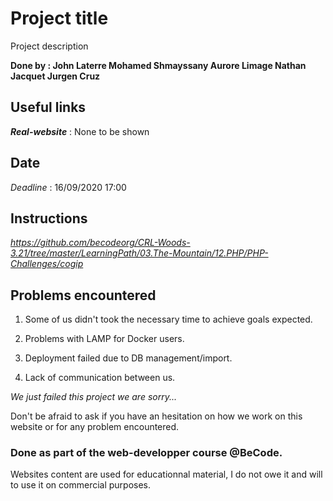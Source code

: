 Project title
=====================
Project description


**Done by : John Laterre Mohamed Shmayssany Aurore Limage Nathan Jacquet Jurgen Cruz**

Useful links
------------

*__Real-website__* : None to be shown 



Date
----  
*Deadline* :  16/09/2020 17:00 


Instructions
------------  
*https://github.com/becodeorg/CRL-Woods-3.21/tree/master/LearningPath/03.The-Mountain/12.PHP/PHP-Challenges/cogip*

Problems encountered
---------------------

1) Some of us didn't took the necessary time to achieve goals expected.

2) Problems with LAMP for Docker users.

3) Deployment failed due to DB management/import.

4) Lack of communication between us.


*We just failed this project we are sorry...*

Don't be afraid to ask if you have an hesitation on how we work on this website or for any problem encountered.

### Done as part of the web-developper course @BeCode.

Websites content are used for educationnal material, I do not owe it and will to use it on commercial purposes.
